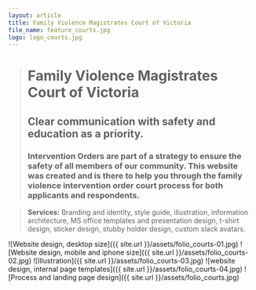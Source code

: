 ```yaml
---
layout: article
title: Family Violence Magistrates Court of Victoria
file_name: feature_courts.jpg
logo: logo_courts.jpg
---
```


> # Family Violence Magistrates Court of Victoria
> ## Clear communication with safety and education as a priority.
> ### Intervention Orders are part of a strategy to ensure the safety of all members of our community. This website was created and is there to help you through the family violence intervention order court process for both applicants and respondents.

> **Services:** Branding and identity, style guide, illustration, information architecture, MS office templates and presentation design, t-shirt design, sticker design, stubby holder design, custom slack avatars.

![Website design, desktop size]({{ site.url }}/assets/folio_courts-01.jpg)
![Website design, mobile and iphone size]({{ site.url }}/assets/folio_courts-02.jpg)
![Illustration]({{ site.url }}/assets/folio_courts-03.jpg)
![website design, internal page templates]({{ site.url }}/assets/folio_courts-04.jpg)
![Process and landing page design]({{ site.url }}/assets/folio_courts.jpg)

